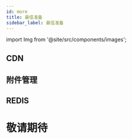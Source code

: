 ```yaml
---
id: more
title: 最佳准备
sidebar_label: 最佳准备
---
```

import Img from '@site/src/components/images';

## CDN

## 附件管理

## REDIS

# 敬请期待
